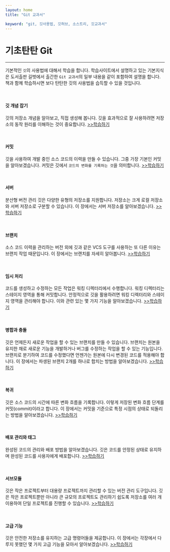 ```yaml
---
layout: home
title: "Git 교과서"

keyword: "git, 깃사용법, 깃허브, 소스트리, 깃교과서"
---
```

# 기초탄탄 Git
<hr>

기본적인 `깃`의 사용법에 대해서 학습을 합니다. 학습사이트에서 설명하고 있는 기본지식은 도서출판 길벗에서 출간한 `Git 교과서`의 일부 내용을 같이 포함하여 설명을 합니다. 책과 함께 학습하시면 보다 탄탄한 깃의 사용법을 습득할 수 있을 것입니다.  

<br>

#### 깃 개념 잡기
깃의 저장소 개념을 알아보고, 직접 생성해 봅니다. 깃을 효과적으로 잘 사용하려면 저장소의 동작 원리를 이해하는 것이 중요합니다. 
[>>학습하기](03)

<br>

#### 커밋
깃을 사용하여 개발 중인 소스 코드의 이력을 만들 수 있습니다. 그중 가장 기본인 커밋을 알아보겠습니다. 커밋은 깃에서 `코드의 변화를 기록하는 것`을 의미합니다. 
[>>학습하기](/commit)

<br>

#### 서버
분산형 버전 관리 깃은 다양한 유형의 저장소를 지원합니다. 저장소는 크게 로컬 저장소와 서버 저장소로 구분할 수 있습니다. 이 장에서는 서버 저장소를 알아보겠습니다. [>>학습하기](05)

<br>

#### 브랜치
소스 코드 이력을 관리하는 버전 외에 깃과 같은 VCS 도구를 사용하는 또 다른 이유는 브랜치 작업 때문입니다. 이 장에서는 브랜치를 자세히 알아봅니다. 
[>>학습하기](06)

<br>

#### 임시 처리
코드를 생성하고 수정하는 모든 작업은 워킹 디렉터리에서 수행합니다. 워킹 디렉터리는 스테이지 영역을 통해 커밋합니다. 안정적으로 깃을 활용하려면 워킹 디렉터리와 스테이지 영역을 관리해야 합니다. 이와 관련 있는 몇 가지 기능을 알아보겠습니다. 
[>>학습하기](07)

<br>

#### 병합과 충돌
깃은 언제든지 새로운 작업을 할 수 있는 브랜치를 만들 수 있습니다. 브랜치는 원본을 유지한 채로 새로운 기능을 개발하거나 버그를 수정하는 작업을 할 수 있는 기능입니다. 브랜치로 분기하여 코드를 수정했다면 언젠가는 원본에 다시 변경된 코드를 적용해야 합니다. 이 장에서는 파생된 브랜치 2개를 하나로 합치는 방법을 알아보겠습니다. 
[>>학습하기](08)

<br>

#### 복귀
깃은 소스 코드의 시간에 따른 변화 흐름을 기록합니다. 이렇게 저장된 변화 흐름 단계를 커밋(commit)이라고 합니다. 이 장에서는 커밋을 기준으로 특정 시점의 상태로 되돌리는 방법을 알아보겠습니다. 
[>>학습하기](09)

<br>

#### 배포 관리와 태그
완성된 코드의 관리와 배포 방법을 알아보겠습니다. 깃은 코드를 안정된 상태로 유지하며 완성된 코드를 사용자에게 배포합니다. 
[>>학습하기](10)

<br>

#### 서브모듈
깃은 작은 프로젝트부터 대용량 프로젝트까지 관리할 수 있는 버전 관리 도구입니다. 깃은 작은 프로젝트뿐만 아니라 큰 규모의 프로젝트도 관리하기 쉽도록 저장소를 여러 개 이용하여 단일 프로젝트를 진행할 수 있습니다. 
[>>학습하기](11)

<br>

#### 고급 기능
깃은 안전한 저장소를 유지하는 고급 명령어들을 제공합니다. 이 장에서는 각장에서 다루지 못했던 몇 가지 고급 기능을 모아서 알아보겠습니다. 
[>>학습하기](12)

<br><br><br>